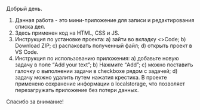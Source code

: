 Добрый день.
1) Данная работа - это мини-приложение для записи и редактирования списка дел. 
2) Здесь применен код на HTML, CSS и JS.
3) Инструкция по установке проекта:
   a) зайти во вкладку <>Code; b) Download ZIP; c) распаковать полученный файл; d) открыть проект в VS Code.
4) Инструкция по использованию приложения: 
   a) добавьте новую задачу в поле “Add your text”; b) Нажмите “Add”; c) можно поставить галочку о выполнении задачи в checkboxe рядом с задачей; d) задачу можно удалить путем нажатия крестика. 
В проекте применено сохранение информации в localstorage, что позволяет перезагружать приложение без потери данных.

Спасибо за внимание!
